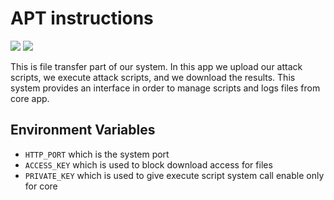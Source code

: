 # APT instructions

![](https://img.shields.io/badge/Language-Golang-blue)
![](https://img.shields.io/badge/Version-v0.2-blue)

This is file transfer part of our system. In this app we upload our attack scripts,
we execute attack scripts, and we download the results. This system provides an interface
in order to manage scripts and logs files from core app.

## Environment Variables

- ```HTTP_PORT``` which is the system port
- ```ACCESS_KEY``` which is used to block download access for files
- ```PRIVATE_KEY``` which is used to give execute script system call enable only for core
